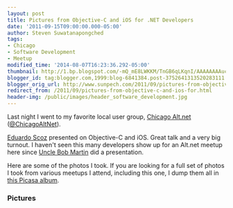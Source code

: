 ```yaml
---
layout: post
title: Pictures from Objective-C and iOS for .NET Developers
date: '2011-09-15T09:00:00.000-05:00'
author: Steven Suwatanapongched
tags:
- Chicago
- Software Development
- Meetup
modified_time: '2014-08-07T16:23:36.292-05:00'
thumbnail: http://1.bp.blogspot.com/-mQ_mE8LWKKM/TnGB6qLKqnI/AAAAAAAAucU/7ElGf42YqLY/s600/2011-09-14+at+16-28-37.jpg
blogger_id: tag:blogger.com,1999:blog-6841384.post-3752641313520283111
blogger_orig_url: http://www.sunpech.com/2011/09/pictures-from-objective-c-and-ios-for.html
redirect_from: /2011/09/pictures-from-objective-c-and-ios-for.html
header-img: /public/images/header_software_development.jpg
---
```


Last night I went to my favorite local user group, <a href="http://chicagoalt.net/">Chicago Alt.net</a> (<a href="https://twitter.com/#!/chicagoaltnet">@ChicagoAltNet</a>).

<a href="https://twitter.com/#!/escoz">Eduardo Scoz</a> presented on Objective-C and iOS. Great talk and a very big turnout. I haven't seen this many developers show up for an Alt.net meetup here since <a href="https://twitter.com/#!/unclebobmartin">Uncle Bob Martin</a> did a presentation.

Here are some of the photos I took. If you are looking for a full set of photos I took from various meetups I attend, including this one, I dump them all in <a href="https://picasaweb.google.com/101693597219413173200/2011TechMeetups">this Picasa album</a>.

### Pictures

<a href="http://1.bp.blogspot.com/-mQ_mE8LWKKM/TnGB6qLKqnI/AAAAAAAAucU/7ElGf42YqLY/s600/2011-09-14+at+16-28-37.jpg"><img alt="" border="0"  src="http://1.bp.blogspot.com/-mQ_mE8LWKKM/TnGB6qLKqnI/AAAAAAAAucU/7ElGf42YqLY/s320/2011-09-14+at+16-28-37.jpg"  /></a>

<a href="http://4.bp.blogspot.com/--71D1pvzHTw/TnGB7KcnkrI/AAAAAAAAucY/7ZSjOX3ttUo/s600/2011-09-14+at+16-26-54.jpg"><img alt="" border="0"  src="http://4.bp.blogspot.com/--71D1pvzHTw/TnGB7KcnkrI/AAAAAAAAucY/7ZSjOX3ttUo/s320/2011-09-14+at+16-26-54.jpg"  /></a>

<a href="http://1.bp.blogspot.com/-kMThEpwcdUE/TnGB9nTkJkI/AAAAAAAAuck/CMOp6VuPl7U/s600/2011-09-14+at+16-27-58.jpg"><img alt="" border="0"  src="http://1.bp.blogspot.com/-kMThEpwcdUE/TnGB9nTkJkI/AAAAAAAAuck/CMOp6VuPl7U/s320/2011-09-14+at+16-27-58.jpg"  /></a>

<a href="http://1.bp.blogspot.com/-Lms5FSJxrCg/TnGB-HMRXLI/AAAAAAAAuco/CeMII4OPNUk/s600/2011-09-14+at+16-28-01.jpg"><img alt="" border="0"  src="http://1.bp.blogspot.com/-Lms5FSJxrCg/TnGB-HMRXLI/AAAAAAAAuco/CeMII4OPNUk/s320/2011-09-14+at+16-28-01.jpg"  /></a>

<a href="http://1.bp.blogspot.com/-ElYxyjd05DA/TnGB-3y8NBI/AAAAAAAAucs/tAaSJCHERWo/s600/2011-09-14+at+16-29-38.jpg"><img alt="" border="0"  src="http://1.bp.blogspot.com/-ElYxyjd05DA/TnGB-3y8NBI/AAAAAAAAucs/tAaSJCHERWo/s320/2011-09-14+at+16-29-38.jpg"  /></a>

<a href="http://4.bp.blogspot.com/-MbC_p2vxCo0/TnGB_cK7aqI/AAAAAAAAucw/IXuxm1AGGYk/s600/2011-09-14+at+16-32-19.jpg"><img alt="" border="0"  src="http://4.bp.blogspot.com/-MbC_p2vxCo0/TnGB_cK7aqI/AAAAAAAAucw/IXuxm1AGGYk/s320/2011-09-14+at+16-32-19.jpg"  /></a>

<a href="http://3.bp.blogspot.com/-VORjvV-aiG4/TnGCAIo4IeI/AAAAAAAAuc0/E62DiVshjos/s600/2011-09-14+at+16-33-05.jpg"><img alt="" border="0"  src="http://3.bp.blogspot.com/-VORjvV-aiG4/TnGCAIo4IeI/AAAAAAAAuc0/E62DiVshjos/s320/2011-09-14+at+16-33-05.jpg"  /></a>

<a href="http://1.bp.blogspot.com/-c-BsH82CjWs/TnGCA5j5lRI/AAAAAAAAuc4/YxrdGK0Fr4g/s600/2011-09-14+at+16-34-53.jpg"><img alt="" border="0"  src="http://1.bp.blogspot.com/-c-BsH82CjWs/TnGCA5j5lRI/AAAAAAAAuc4/YxrdGK0Fr4g/s320/2011-09-14+at+16-34-53.jpg"  /></a>

<a href="http://4.bp.blogspot.com/-QwG0DRqAnd0/TnGCCBEWpOI/AAAAAAAAudA/Rvgplry3Zl8/s600/2011-09-14+at+16-35-32.jpg"><img alt="" border="0"  src="http://4.bp.blogspot.com/-QwG0DRqAnd0/TnGCCBEWpOI/AAAAAAAAudA/Rvgplry3Zl8/s320/2011-09-14+at+16-35-32.jpg"  /></a>

<a href="http://3.bp.blogspot.com/-OvNuDX1fDfE/TnGCHbkgQ9I/AAAAAAAAudU/YIrqStP8928/s600/2011-09-14+at+16-38-01.jpg"><img alt="" border="0"  src="http://3.bp.blogspot.com/-OvNuDX1fDfE/TnGCHbkgQ9I/AAAAAAAAudU/YIrqStP8928/s320/2011-09-14+at+16-38-01.jpg"  /></a>

<a href="http://3.bp.blogspot.com/-qlliDSOlNvw/TnGCICmFefI/AAAAAAAAudY/jsVv2G4EaFE/s600/2011-09-14+at+16-39-27.jpg"><img alt="" border="0"  src="http://3.bp.blogspot.com/-qlliDSOlNvw/TnGCICmFefI/AAAAAAAAudY/jsVv2G4EaFE/s320/2011-09-14+at+16-39-27.jpg"  /></a>

<a href="http://2.bp.blogspot.com/-fgx-AeGszeo/TnGCMPoiJaI/AAAAAAAAud4/tFm-kiQzhIE/s600/2011-09-14+at+16-53-58.jpg"><img alt="" border="0"  src="http://2.bp.blogspot.com/-fgx-AeGszeo/TnGCMPoiJaI/AAAAAAAAud4/tFm-kiQzhIE/s320/2011-09-14+at+16-53-58.jpg"  /></a>

<a href="http://3.bp.blogspot.com/-VxvMFex8468/TnGCMgXuo9I/AAAAAAAAud8/OvUO4mRLhOI/s600/2011-09-14+at+17-06-10.jpg"><img alt="" border="0"  src="http://3.bp.blogspot.com/-VxvMFex8468/TnGCMgXuo9I/AAAAAAAAud8/OvUO4mRLhOI/s320/2011-09-14+at+17-06-10.jpg"  /></a>

<a href="http://3.bp.blogspot.com/-UbuV55l95mI/TnGCP8sOy8I/AAAAAAAAueQ/B_rJJ-RrrxM/s600/2011-09-14+at+17-20-49.jpg"><img alt="" border="0"  src="http://3.bp.blogspot.com/-UbuV55l95mI/TnGCP8sOy8I/AAAAAAAAueQ/B_rJJ-RrrxM/s320/2011-09-14+at+17-20-49.jpg"  /></a>

<a href="http://1.bp.blogspot.com/-EQxUTt0OwHE/TnGCRQiQ7MI/AAAAAAAAuec/7bw8P5MlrUY/s600/2011-09-14+at+17-31-04.jpg"><img alt="" border="0"  src="http://1.bp.blogspot.com/-EQxUTt0OwHE/TnGCRQiQ7MI/AAAAAAAAuec/7bw8P5MlrUY/s320/2011-09-14+at+17-31-04.jpg"  /></a>

<a href="http://1.bp.blogspot.com/-0EDX9wp2Dec/TnGCUx1VNYI/AAAAAAAAuew/BK03Bw0CnGg/s600/2011-09-14+at+17-35-33.jpg"><img alt="" border="0"  src="http://1.bp.blogspot.com/-0EDX9wp2Dec/TnGCUx1VNYI/AAAAAAAAuew/BK03Bw0CnGg/s320/2011-09-14+at+17-35-33.jpg"  /></a>

<a href="http://3.bp.blogspot.com/-tG5BIKFN4Rc/TnGCW0KTdtI/AAAAAAAAue8/D36MxIyzvTQ/s600/2011-09-14+at+18-04-31.jpg"><img alt="" border="0"  src="http://3.bp.blogspot.com/-tG5BIKFN4Rc/TnGCW0KTdtI/AAAAAAAAue8/D36MxIyzvTQ/s320/2011-09-14+at+18-04-31.jpg"  /></a>
